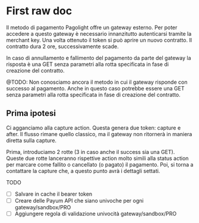 # First raw doc

Il metodo di pagamento Pagolight offre un gateway esterno. Per poter accedere a questo gateway è necessario innanzitutto autenticarsi
tramite la merchant key. Una volta ottenuto il token si può aprire un nuovo contratto. Il contratto dura 2 ore, successivamente scade.

In caso di annullamento e fallimento del pagamento da parte del gateway la risposta è una GET senza parametri alla rotta specificata in
fase di creazione del contratto.

@TODO: Non conosciamo ancora il metodo in cui il gateway risponde con successo al pagamento. Anche in questo caso
potrebbe essere una GET senza parametri alla rotta specificata in fase di creazione del contratto.

## Prima ipotesi

Ci agganciamo alla capture action. Questa genera due token: capture e after.
Il flusso rimane quello classico, ma il gateway non ritornerà in maniera diretta sulla capture.

Prima, introduciamo 2 rotte (3 in caso anche il success sia una GET). 
Queste due rotte lanceranno rispettive action molto simili alla status action per marcare come fallito o cancellato (o pagato) il pagamento.
Poi, si torna a contattare la capture che, a questo punto avrà i dettagli settati. 





TODO
- [ ] Salvare in cache il bearer token
- [ ] Creare delle Payum API che siano univoche per ogni gateway/sandbox/PRO
- [ ] Aggiungere regola di validazione univocità gateway/sandbox/PRO
